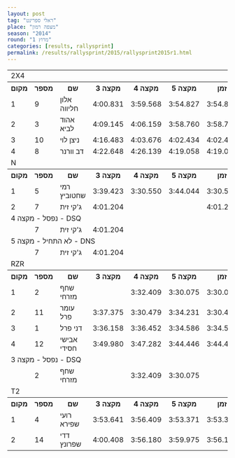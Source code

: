 ```yaml
---
layout: post
tag: "ראלי ספרינט"
place: "מצפה רמון"
season: "2014"
round: "מרוץ 1"
categories: [results, rallysprint]
permalink: /results/rallysprint/2015/rallysprint2015r1.html
---
```

<table class="line_color">
<tr>
    <td colspan="99" class="title_font">2X4</td>
</tr>
<tr class="rnkh_bkcolor">
    <th class="rnkh_font">מקום</th>
    <th class="rnkh_font">מספר</th>
    <th class="rnkh_font">שם</th>
    <th class="rnkh_font">מקצה 3</th>
    <th class="rnkh_font">מקצה 4</th>
    <th class="rnkh_font">מקצה 5</th>
    <th class="rnkh_font">זמן</th>
    <th class="rnkh_font">פער</th>
</tr>
<tr class="rnk_bkcolor">
    <td class="rnk_font">1</td>
    <td class="rnk_font">9</td>
    <td class="rnk_font">אלון חליווה</td>
    <td class="rnk_font">4:00.831</td>
    <td class="rnk_font">3:59.568</td>
    <td class="rnk_font">3:54.827</td>
    <td class="rnk_font">3:54.827</td>
    <td class="rnk_font"></td>
</tr>
<tr class="rnk_bkcolor">
    <td class="rnk_font">2</td>
    <td class="rnk_font">3</td>
    <td class="rnk_font">אהוד לביא</td>
    <td class="rnk_font">4:09.145</td>
    <td class="rnk_font">4:06.159</td>
    <td class="rnk_font">3:58.760</td>
    <td class="rnk_font">3:58.760</td>
    <td class="rnk_font">3.933</td>
</tr>
<tr class="rnk_bkcolor">
    <td class="rnk_font">3</td>
    <td class="rnk_font">10</td>
    <td class="rnk_font">ניצן לוי</td>
    <td class="rnk_font">4:16.483</td>
    <td class="rnk_font">4:03.676</td>
    <td class="rnk_font">4:02.434</td>
    <td class="rnk_font">4:02.434</td>
    <td class="rnk_font">7.607</td>
</tr>
<tr class="rnk_bkcolor">
    <td class="rnk_font">4</td>
    <td class="rnk_font">8</td>
    <td class="rnk_font">דב וורנר</td>
    <td class="rnk_font">4:22.648</td>
    <td class="rnk_font">4:26.139</td>
    <td class="rnk_font">4:19.058</td>
    <td class="rnk_font">4:19.058</td>
    <td class="rnk_font">24.231</td>
</tr>
<tr>
    <td colspan="99" class="title_font">N</td>
</tr>
<tr class="rnkh_bkcolor">
    <th class="rnkh_font">מקום</th>
    <th class="rnkh_font">מספר</th>
    <th class="rnkh_font">שם</th>
    <th class="rnkh_font">מקצה 3</th>
    <th class="rnkh_font">מקצה 4</th>
    <th class="rnkh_font">מקצה 5</th>
    <th class="rnkh_font">זמן</th>
    <th class="rnkh_font">פער</th>
</tr>
<tr class="rnk_bkcolor">
    <td class="rnk_font">1</td>
    <td class="rnk_font">5</td>
    <td class="rnk_font">רמי שחטוביץ</td>
    <td class="rnk_font">3:39.423</td>
    <td class="rnk_font">3:30.550</td>
    <td class="rnk_font">3:44.044</td>
    <td class="rnk_font">3:30.550</td>
    <td class="rnk_font"></td>
</tr>
<tr class="rnk_bkcolor">
    <td class="rnk_font">2</td>
    <td class="rnk_font">7</td>
    <td class="rnk_font">ג'קי זית</td>
    <td class="rnk_font">4:01.204</td>
    <td class="rnk_font"></td>
    <td class="rnk_font"></td>
    <td class="rnk_font">4:01.204</td>
    <td class="rnk_font">30.654</td>
</tr>
<tr>
    <td colspan="99" class="subtitle_font">נפסל - מקצה 4 - DSQ</td>
</tr>
<tr class="rnk_bkcolor">
    <td class="rnk_font"></td>
    <td class="rnk_font">7</td>
    <td class="rnk_font">ג'קי זית</td>
    <td class="rnk_font">4:01.204</td>
    <td class="rnk_font"></td>
    <td class="rnk_font"></td>
    <td class="rnk_font"></td>
    <td class="rnk_font"></td>
</tr>
<tr>
    <td colspan="99" class="subtitle_font">לא התחיל - מקצה 5 - DNS</td>
</tr>
<tr class="rnk_bkcolor">
    <td class="rnk_font"></td>
    <td class="rnk_font">7</td>
    <td class="rnk_font">ג'קי זית</td>
    <td class="rnk_font">4:01.204</td>
    <td class="rnk_font"></td>
    <td class="rnk_font"></td>
    <td class="rnk_font"></td>
    <td class="rnk_font"></td>
</tr>
<tr>
    <td colspan="99" class="title_font">RZR</td>
</tr>
<tr class="rnkh_bkcolor">
    <th class="rnkh_font">מקום</th>
    <th class="rnkh_font">מספר</th>
    <th class="rnkh_font">שם</th>
    <th class="rnkh_font">מקצה 3</th>
    <th class="rnkh_font">מקצה 4</th>
    <th class="rnkh_font">מקצה 5</th>
    <th class="rnkh_font">זמן</th>
    <th class="rnkh_font">פער</th>
</tr>
<tr class="rnk_bkcolor">
    <td class="rnk_font">1</td>
    <td class="rnk_font">2</td>
    <td class="rnk_font">שחף מזרחי</td>
    <td class="rnk_font"></td>
    <td class="rnk_font">3:32.409</td>
    <td class="rnk_font">3:30.075</td>
    <td class="rnk_font">3:30.075</td>
    <td class="rnk_font"></td>
</tr>
<tr class="rnk_bkcolor">
    <td class="rnk_font">2</td>
    <td class="rnk_font">11</td>
    <td class="rnk_font">עומר פרל</td>
    <td class="rnk_font">3:37.375</td>
    <td class="rnk_font">3:30.479</td>
    <td class="rnk_font">3:34.231</td>
    <td class="rnk_font">3:30.479</td>
    <td class="rnk_font">0.404</td>
</tr>
<tr class="rnk_bkcolor">
    <td class="rnk_font">3</td>
    <td class="rnk_font">1</td>
    <td class="rnk_font">דני פרל</td>
    <td class="rnk_font">3:36.158</td>
    <td class="rnk_font">3:36.452</td>
    <td class="rnk_font">3:34.586</td>
    <td class="rnk_font">3:34.586</td>
    <td class="rnk_font">4.511</td>
</tr>
<tr class="rnk_bkcolor">
    <td class="rnk_font">4</td>
    <td class="rnk_font">12</td>
    <td class="rnk_font">אבישי חסידי</td>
    <td class="rnk_font">3:49.980</td>
    <td class="rnk_font">3:47.282</td>
    <td class="rnk_font">3:44.446</td>
    <td class="rnk_font">3:44.446</td>
    <td class="rnk_font">14.371</td>
</tr>
<tr>
    <td colspan="99" class="subtitle_font">נפסל - מקצה 3 - DSQ</td>
</tr>
<tr class="rnk_bkcolor">
    <td class="rnk_font"></td>
    <td class="rnk_font">2</td>
    <td class="rnk_font">שחף מזרחי</td>
    <td class="rnk_font"></td>
    <td class="rnk_font">3:32.409</td>
    <td class="rnk_font">3:30.075</td>
    <td class="rnk_font"></td>
    <td class="rnk_font"></td>
</tr>
<tr>
    <td colspan="99" class="title_font">T2</td>
</tr>
<tr class="rnkh_bkcolor">
    <th class="rnkh_font">מקום</th>
    <th class="rnkh_font">מספר</th>
    <th class="rnkh_font">שם</th>
    <th class="rnkh_font">מקצה 3</th>
    <th class="rnkh_font">מקצה 4</th>
    <th class="rnkh_font">מקצה 5</th>
    <th class="rnkh_font">זמן</th>
    <th class="rnkh_font">פער</th>
</tr>
<tr class="rnk_bkcolor">
    <td class="rnk_font">1</td>
    <td class="rnk_font">4</td>
    <td class="rnk_font">רועי שפירא</td>
    <td class="rnk_font">3:53.641</td>
    <td class="rnk_font">3:56.409</td>
    <td class="rnk_font">3:53.371</td>
    <td class="rnk_font">3:53.371</td>
    <td class="rnk_font"></td>
</tr>
<tr class="rnk_bkcolor">
    <td class="rnk_font">2</td>
    <td class="rnk_font">14</td>
    <td class="rnk_font">דדי שפרונץ</td>
    <td class="rnk_font">4:00.408</td>
    <td class="rnk_font">3:56.180</td>
    <td class="rnk_font">3:59.975</td>
    <td class="rnk_font">3:56.180</td>
    <td class="rnk_font">2.809</td>
</tr>
</table>
